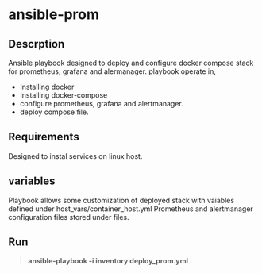 # ansible-prom

## Descrption
Ansible playbook designed to deploy and configure docker compose stack for prometheus, grafana and alermanager. playbook operate in, 
- Installing docker
- Installing docker-compose
- configure prometheus, grafana and alertmanager.
- deploy compose file.

## Requirements 
Designed to instal services on linux host.

## variables 
Playbook allows some customization of deployed stack with vaiables defined under host_vars/container_host.yml
Prometheus and alertmanager configuration files stored under files.

## Run
> **ansible-playbook -i inventory deploy_prom.yml**
